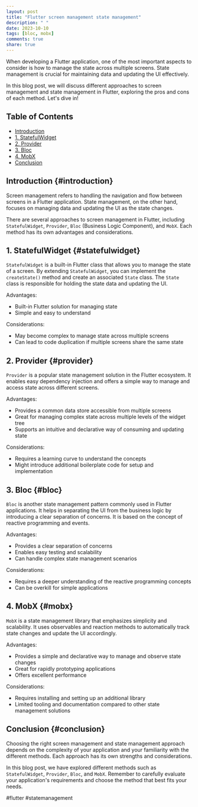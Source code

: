 ```yaml
---
layout: post
title: "Flutter screen management state management"
description: " "
date: 2023-10-10
tags: [bloc, mobx]
comments: true
share: true
---
```


When developing a Flutter application, one of the most important aspects to consider is how to manage the state across multiple screens. State management is crucial for maintaining data and updating the UI effectively.

In this blog post, we will discuss different approaches to screen management and state management in Flutter, exploring the pros and cons of each method. Let's dive in!

## Table of Contents
- [Introduction](#introduction)
- [1. StatefulWidget](#statefulwidget)
- [2. Provider](#provider)
- [3. Bloc](#bloc)
- [4. MobX](#mobx)
- [Conclusion](#conclusion)

## Introduction {#introduction}
Screen management refers to handling the navigation and flow between screens in a Flutter application. State management, on the other hand, focuses on managing data and updating the UI as the state changes.

There are several approaches to screen management in Flutter, including `StatefulWidget`, `Provider`, `Bloc` (Business Logic Component), and `MobX`. Each method has its own advantages and considerations.

## 1. StatefulWidget {#statefulwidget}
`StatefulWidget` is a built-in Flutter class that allows you to manage the state of a screen. By extending `StatefulWidget`, you can implement the `createState()` method and create an associated `State` class. The `State` class is responsible for holding the state data and updating the UI.

Advantages:
- Built-in Flutter solution for managing state
- Simple and easy to understand

Considerations:
- May become complex to manage state across multiple screens
- Can lead to code duplication if multiple screens share the same state

## 2. Provider {#provider}
`Provider` is a popular state management solution in the Flutter ecosystem. It enables easy dependency injection and offers a simple way to manage and access state across different screens.

Advantages:
- Provides a common data store accessible from multiple screens
- Great for managing complex state across multiple levels of the widget tree
- Supports an intuitive and declarative way of consuming and updating state

Considerations:
- Requires a learning curve to understand the concepts
- Might introduce additional boilerplate code for setup and implementation

## 3. Bloc {#bloc}
`Bloc` is another state management pattern commonly used in Flutter applications. It helps in separating the UI from the business logic by introducing a clear separation of concerns. It is based on the concept of reactive programming and events.

Advantages:
- Provides a clear separation of concerns
- Enables easy testing and scalability
- Can handle complex state management scenarios

Considerations:
- Requires a deeper understanding of the reactive programming concepts
- Can be overkill for simple applications

## 4. MobX {#mobx}
`MobX` is a state management library that emphasizes simplicity and scalability. It uses observables and reaction methods to automatically track state changes and update the UI accordingly.

Advantages:
- Provides a simple and declarative way to manage and observe state changes
- Great for rapidly prototyping applications
- Offers excellent performance

Considerations:
- Requires installing and setting up an additional library
- Limited tooling and documentation compared to other state management solutions

## Conclusion {#conclusion}
Choosing the right screen management and state management approach depends on the complexity of your application and your familiarity with the different methods. Each approach has its own strengths and considerations.

In this blog post, we have explored different methods such as `StatefulWidget`, `Provider`, `Bloc`, and `MobX`. Remember to carefully evaluate your application's requirements and choose the method that best fits your needs.

#flutter #statemanagement